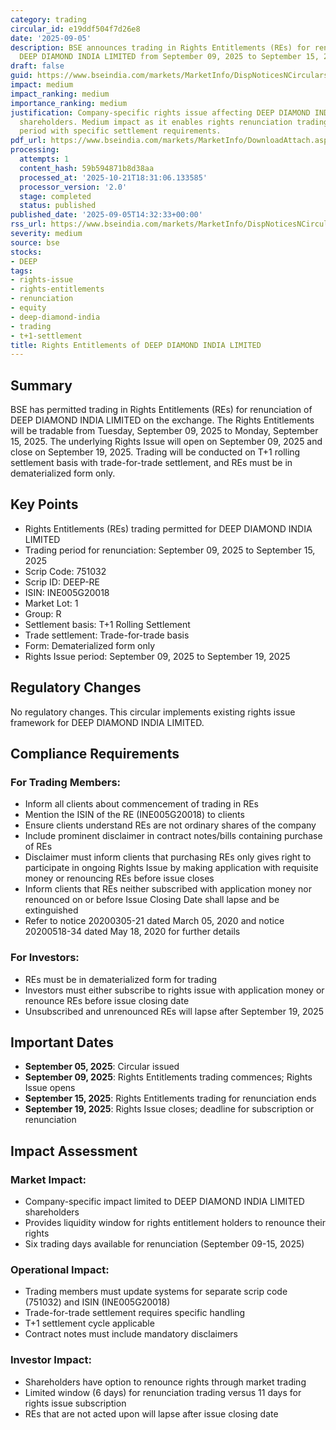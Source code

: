 ```yaml
---
category: trading
circular_id: e19ddf504f7d26e8
date: '2025-09-05'
description: BSE announces trading in Rights Entitlements (REs) for renunciation of
  DEEP DIAMOND INDIA LIMITED from September 09, 2025 to September 15, 2025.
draft: false
guid: https://www.bseindia.com/markets/MarketInfo/DispNoticesNCirculars.aspx?Noticeid={8BE090F3-08E9-4C5D-AABB-0B3D519D3663}&noticeno=20250905-41&dt=09/05/2025&icount=41&totcount=43&flag=0
impact: medium
impact_ranking: medium
importance_ranking: medium
justification: Company-specific rights issue affecting DEEP DIAMOND INDIA LIMITED
  shareholders. Medium impact as it enables rights renunciation trading for specific
  period with specific settlement requirements.
pdf_url: https://www.bseindia.com/markets/MarketInfo/DownloadAttach.aspx?id=20250905-41&attachedId=
processing:
  attempts: 1
  content_hash: 59b594871b8d38aa
  processed_at: '2025-10-21T18:31:06.133585'
  processor_version: '2.0'
  stage: completed
  status: published
published_date: '2025-09-05T14:32:33+00:00'
rss_url: https://www.bseindia.com/markets/MarketInfo/DispNoticesNCirculars.aspx?Noticeid={8BE090F3-08E9-4C5D-AABB-0B3D519D3663}&noticeno=20250905-41&dt=09/05/2025&icount=41&totcount=43&flag=0
severity: medium
source: bse
stocks:
- DEEP
tags:
- rights-issue
- rights-entitlements
- renunciation
- equity
- deep-diamond-india
- trading
- t+1-settlement
title: Rights Entitlements of DEEP DIAMOND INDIA LIMITED
---
```


## Summary

BSE has permitted trading in Rights Entitlements (REs) for renunciation of DEEP DIAMOND INDIA LIMITED on the exchange. The Rights Entitlements will be tradable from Tuesday, September 09, 2025 to Monday, September 15, 2025. The underlying Rights Issue will open on September 09, 2025 and close on September 19, 2025. Trading will be conducted on T+1 rolling settlement basis with trade-for-trade settlement, and REs must be in dematerialized form only.

## Key Points

- Rights Entitlements (REs) trading permitted for DEEP DIAMOND INDIA LIMITED
- Trading period for renunciation: September 09, 2025 to September 15, 2025
- Scrip Code: 751032
- Scrip ID: DEEP-RE
- ISIN: INE005G20018
- Market Lot: 1
- Group: R
- Settlement basis: T+1 Rolling Settlement
- Trade settlement: Trade-for-trade basis
- Form: Dematerialized form only
- Rights Issue period: September 09, 2025 to September 19, 2025

## Regulatory Changes

No regulatory changes. This circular implements existing rights issue framework for DEEP DIAMOND INDIA LIMITED.

## Compliance Requirements

### For Trading Members:

- Inform all clients about commencement of trading in REs
- Mention the ISIN of the RE (INE005G20018) to clients
- Ensure clients understand REs are not ordinary shares of the company
- Include prominent disclaimer in contract notes/bills containing purchase of REs
- Disclaimer must inform clients that purchasing REs only gives right to participate in ongoing Rights Issue by making application with requisite money or renouncing REs before issue closes
- Inform clients that REs neither subscribed with application money nor renounced on or before Issue Closing Date shall lapse and be extinguished
- Refer to notice 20200305-21 dated March 05, 2020 and notice 20200518-34 dated May 18, 2020 for further details

### For Investors:

- REs must be in dematerialized form for trading
- Investors must either subscribe to rights issue with application money or renounce REs before issue closing date
- Unsubscribed and unrenounced REs will lapse after September 19, 2025

## Important Dates

- **September 05, 2025**: Circular issued
- **September 09, 2025**: Rights Entitlements trading commences; Rights Issue opens
- **September 15, 2025**: Rights Entitlements trading for renunciation ends
- **September 19, 2025**: Rights Issue closes; deadline for subscription or renunciation

## Impact Assessment

### Market Impact:

- Company-specific impact limited to DEEP DIAMOND INDIA LIMITED shareholders
- Provides liquidity window for rights entitlement holders to renounce their rights
- Six trading days available for renunciation (September 09-15, 2025)

### Operational Impact:

- Trading members must update systems for separate scrip code (751032) and ISIN (INE005G20018)
- Trade-for-trade settlement requires specific handling
- T+1 settlement cycle applicable
- Contract notes must include mandatory disclaimers

### Investor Impact:

- Shareholders have option to renounce rights through market trading
- Limited window (6 days) for renunciation trading versus 11 days for rights issue subscription
- REs that are not acted upon will lapse after issue closing date